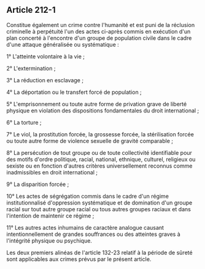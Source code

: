 Article 212-1
----
Constitue également un crime contre l'humanité et est puni de la réclusion
criminelle à perpétuité l'un des actes ci-après commis en exécution d'un plan
concerté à l'encontre d'un groupe de population civile dans le cadre d'une
attaque généralisée ou systématique :

1° L'atteinte volontaire à la vie ;

2° L'extermination ;

3° La réduction en esclavage ;

4° La déportation ou le transfert forcé de population ;

5° L'emprisonnement ou toute autre forme de privation grave de liberté physique
en violation des dispositions fondamentales du droit international ;

6° La torture ;

7° Le viol, la prostitution forcée, la grossesse forcée, la stérilisation forcée
ou toute autre forme de violence sexuelle de gravité comparable ;

8° La persécution de tout groupe ou de toute collectivité identifiable pour des
motifs d'ordre politique, racial, national, ethnique, culturel, religieux ou
sexiste ou en fonction d'autres critères universellement reconnus comme
inadmissibles en droit international ;

9° La disparition forcée ;

10° Les actes de ségrégation commis dans le cadre d'un régime institutionnalisé
d'oppression systématique et de domination d'un groupe racial sur tout autre
groupe racial ou tous autres groupes raciaux et dans l'intention de maintenir ce
régime ;

11° Les autres actes inhumains de caractère analogue causant intentionnellement
de grandes souffrances ou des atteintes graves à l'intégrité physique ou
psychique.

Les deux premiers alinéas de l'article 132-23 relatif à la période de sûreté
sont applicables aux crimes prévus par le présent article.
